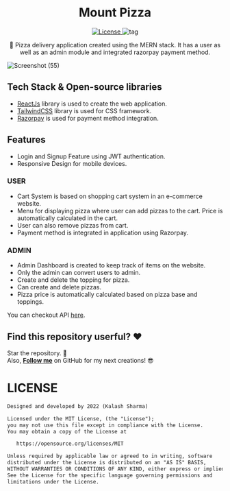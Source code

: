 <h1 align='center'>Mount Pizza</h1>

<p align='center'>
  <a href="https://opensource.org/licenses/MIT">
  <img alt="License" src="https://img.shields.io/github/license/k99sharma/OIBSIP"/>
  </a>
 
  <a>
    <img alt="tag" src="https://img.shields.io/github/v/tag/k99sharma/OIBSIP" />
  </a>
</p>

<p align='center'>
  🍕 Pizza delivery application created using the MERN stack. It has a user as well as an admin module and integrated razorpay payment method.
</p>

![Screenshot (55)](https://user-images.githubusercontent.com/54969439/160991711-50dcdc64-411d-4ac6-b138-637844164a7f.png)

## Tech Stack & Open-source libraries
- [ReactJs](https://reactjs.org/) library is used to create the web application.
- [TailwindCSS](https://tailwindcss.com/) library is used for CSS framework.
- [Razorpay](https://razorpay.com/) is used for payment method integration.

## Features
- Login and Signup Feature using JWT authentication.
- Responsive Design for mobile devices.


### USER
- Cart System is based on shopping cart system in an e-commerce website.
- Menu for displaying pizza where user can add pizzas to the cart. Price is automatically calculated in the cart.
- User can also remove pizzas from cart.
- Payment method is integrated in application using Razorpay.

### ADMIN
- Admin Dashboard is created to keep track of items on the website.
- Only the admin can convert users to admin.
- Create and delete the topping for pizza.
- Can create and delete pizzas.
- Pizza price is automatically calculated based on pizza base and toppings.

You can checkout API [here](https://github.com/k99sharma/mount-pizza-api).

## Find this repository userful? :heart:
Star the repository. 🌟
<br>Also, __[Follow me](https://github.com/k99sharma)__ on GitHub for my next creations! 😎

# LICENSE
```xml
Designed and developed by 2022 (Kalash Sharma)

Licensed under the MIT License, (the "License");
you may not use this file except in compliance with the License.
You may obtain a copy of the License at

   https://opensource.org/licenses/MIT

Unless required by applicable law or agreed to in writing, software
distributed under the License is distributed on an "AS IS" BASIS,
WITHOUT WARRANTIES OR CONDITIONS OF ANY KIND, either express or implied.
See the License for the specific language governing permissions and
limitations under the License.
```
